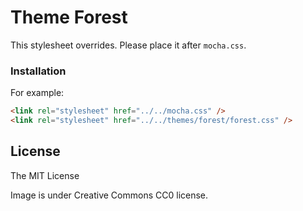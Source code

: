 # Theme Forest

This stylesheet overrides. Please place it after `mocha.css`.

### Installation

For example:
```html
<link rel="stylesheet" href="../../mocha.css" />
<link rel="stylesheet" href="../../themes/forest/forest.css" />
```

License
----
The MIT License

Image is under Creative Commons CC0 license.
